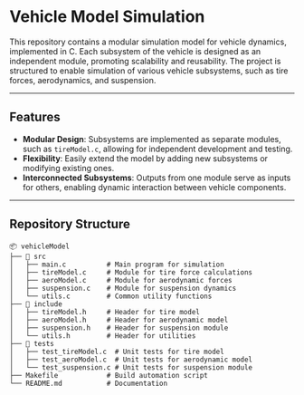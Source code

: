# Vehicle Model Simulation  

This repository contains a modular simulation model for vehicle dynamics, implemented in C. Each subsystem of the vehicle is designed as an independent module, promoting scalability and reusability. The project is structured to enable simulation of various vehicle subsystems, such as tire forces, aerodynamics, and suspension.  

---

## Features  

- **Modular Design**: Subsystems are implemented as separate modules, such as `tireModel.c`, allowing for independent development and testing.  
- **Flexibility**: Easily extend the model by adding new subsystems or modifying existing ones.  
- **Interconnected Subsystems**: Outputs from one module serve as inputs for others, enabling dynamic interaction between vehicle components.  

---

## Repository Structure  

```plaintext
📦 vehicleModel  
├── 📂 src  
│   ├── main.c          # Main program for simulation  
│   ├── tireModel.c     # Module for tire force calculations  
│   ├── aeroModel.c     # Module for aerodynamic forces  
│   ├── suspension.c    # Module for suspension dynamics  
│   └── utils.c         # Common utility functions  
├── 📂 include  
│   ├── tireModel.h     # Header for tire model  
│   ├── aeroModel.h     # Header for aerodynamic model  
│   ├── suspension.h    # Header for suspension module  
│   └── utils.h         # Header for utilities  
├── 📂 tests  
│   ├── test_tireModel.c  # Unit tests for tire model  
│   ├── test_aeroModel.c  # Unit tests for aerodynamic model  
│   └── test_suspension.c # Unit tests for suspension module  
├── Makefile            # Build automation script  
└── README.md           # Documentation  

